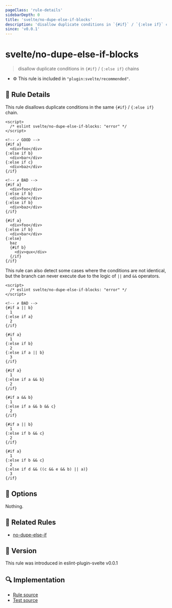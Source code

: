 ```yaml
---
pageClass: 'rule-details'
sidebarDepth: 0
title: 'svelte/no-dupe-else-if-blocks'
description: 'disallow duplicate conditions in `{#if}` / `{:else if}` chains'
since: 'v0.0.1'
---
```


# svelte/no-dupe-else-if-blocks

> disallow duplicate conditions in `{#if}` / `{:else if}` chains

- :gear: This rule is included in `"plugin:svelte/recommended"`.

## 📖 Rule Details

This rule disallows duplicate conditions in the same `{#if}` / `{:else if}` chain.

<ESLintCodeBlock>

<!--eslint-skip-->

```svelte
<script>
  /* eslint svelte/no-dupe-else-if-blocks: "error" */
</script>

<!-- ✓ GOOD -->
{#if a}
  <div>foo</div>
{:else if b}
  <div>bar</div>
{:else if c}
  <div>baz</div>
{/if}

<!-- ✗ BAD -->
{#if a}
  <div>foo</div>
{:else if b}
  <div>bar</div>
{:else if b}
  <div>baz</div>
{/if}

{#if a}
  <div>foo</div>
{:else if b}
  <div>bar</div>
{:else}
  baz
  {#if b}
    <div>qux</div>
  {/if}
{/if}
```

</ESLintCodeBlock>

This rule can also detect some cases where the conditions are not identical, but the branch can never execute due to the logic of `||` and `&&` operators.

<ESLintCodeBlock>

<!--eslint-skip-->

```svelte
<script>
  /* eslint svelte/no-dupe-else-if-blocks: "error" */
</script>

<!-- ✗ BAD -->
{#if a || b}
  1
{:else if a}
  2
{/if}

{#if a}
  1
{:else if b}
  2
{:else if a || b}
  3
{/if}

{#if a}
  1
{:else if a && b}
  2
{/if}

{#if a && b}
  1
{:else if a && b && c}
  2
{/if}

{#if a || b}
  1
{:else if b && c}
  2
{/if}

{#if a}
  1
{:else if b && c}
  2
{:else if d && ((c && e && b) || a)}
  3
{/if}
```

</ESLintCodeBlock>

## 🔧 Options

Nothing.

## :couple: Related Rules

- [no-dupe-else-if]

[no-dupe-else-if]: https://eslint.org/docs/rules/no-dupe-else-if

## 🚀 Version

This rule was introduced in eslint-plugin-svelte v0.0.1

## 🔍 Implementation

- [Rule source](https://github.com/sveltejs/eslint-plugin-svelte/blob/main/packages/eslint-plugin-svelte/src/rules/no-dupe-else-if-blocks.ts)
- [Test source](https://github.com/sveltejs/eslint-plugin-svelte/blob/main/packages/eslint-plugin-svelte/tests/src/rules/no-dupe-else-if-blocks.ts)
